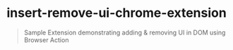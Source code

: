 # insert-remove-ui-chrome-extension

> Sample Extension demonstrating adding & removing UI in DOM using Browser Action